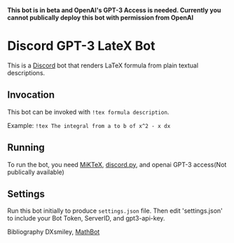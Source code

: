 **This bot is in beta and OpenAI's GPT-3 Access is needed. Currently you cannot publically deploy this bot with permission from OpenAI** 

# Discord GPT-3 LateX Bot

This is a [Discord](https://discordapp.com/) bot that renders LaTeX formula from plain textual descriptions.

## Invocation

This bot can be invoked with `!tex formula description`. 

Example: `!tex The integral from a to b of x^2 - x dx`

## Running

To run the bot, you need [MiKTeX](https://miktex.org/download), [discord.py](https://github.com/Rapptz/discord.py), and openai GPT-3 access(Not publically available)

## Settings

Run this bot initially to produce `settings.json` file.  Then edit 'settings.json' to include your Bot Token, ServerID, and gpt3-api-key.




Bibliography
DXsmiley, [MathBot](https://github.com/DXsmiley/mathbot)
